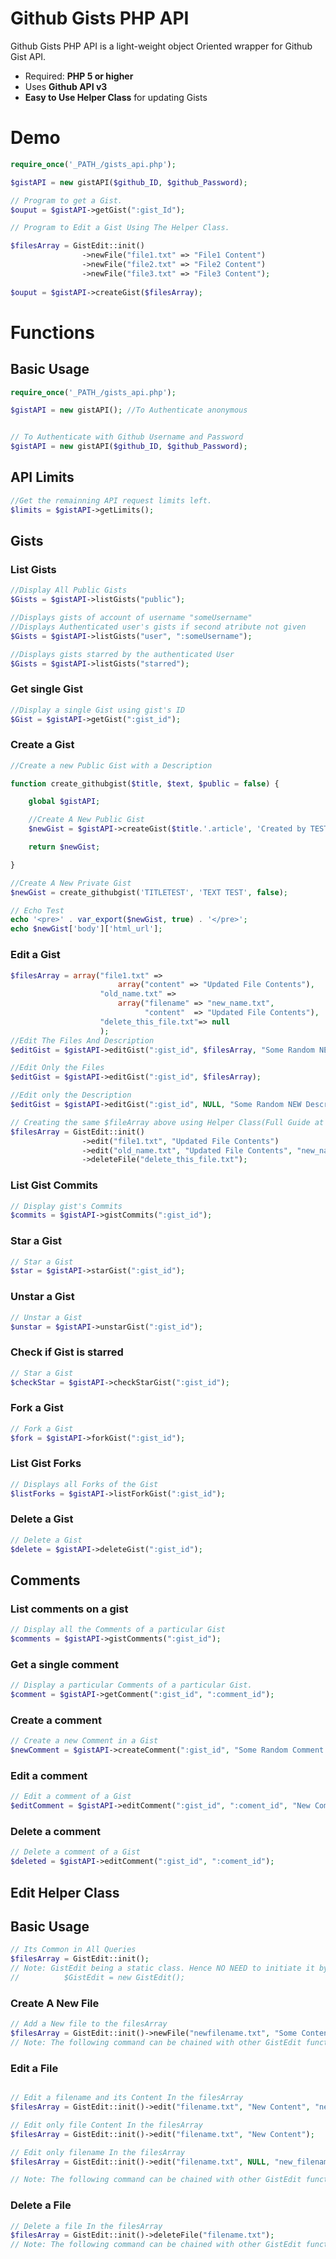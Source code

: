 Github Gists PHP API
=======

Github Gists PHP API is a light-weight object Oriented wrapper for Github Gist API.

  - Required: **PHP 5 or higher**
  - Uses **Github API v3**
  - **Easy to Use Helper Class** for updating Gists



# Demo

```php
require_once('_PATH_/gists_api.php');

$gistAPI = new gistAPI($github_ID, $github_Password);
```
```php
// Program to get a Gist.
$ouput = $gistAPI->getGist(":gist_Id");
```
```php
// Program to Edit a Gist Using The Helper Class.

$filesArray = GistEdit::init()
                ->newFile("file1.txt" => "File1 Content")
                ->newFile("file2.txt" => "File2 Content")
                ->newFile("file3.txt" => "File3 Content");
                
$ouput = $gistAPI->createGist($filesArray);
```

# Functions

Basic Usage
------------

```php
require_once('_PATH_/gists_api.php');

$gistAPI = new gistAPI(); //To Authenticate anonymous


// To Authenticate with Github Username and Password
$gistAPI = new gistAPI($github_ID, $github_Password);

```

## API Limits
```php
//Get the remainning API request limits left.
$limits = $gistAPI->getLimits();

```

## Gists

### List Gists

```php
//Display All Public Gists
$Gists = $gistAPI->listGists("public");

//Displays gists of account of username "someUsername" 
//Displays Authenticated user's gists if second atribute not given
$Gists = $gistAPI->listGists("user", ":someUsername");

//Displays gists starred by the authenticated User
$Gists = $gistAPI->listGists("starred");
```

### Get single Gist
```php
//Display a single Gist using gist's ID
$Gist = $gistAPI->getGist(":gist_id");

```

### Create a Gist
```php
//Create a new Public Gist with a Description

function create_githubgist($title, $text, $public = false) {

    global $gistAPI;

    //Create A New Public Gist
    $newGist = $gistAPI->createGist($title.'.article', 'Created by TEST', $text, $public);

    return $newGist;

}

//Create A New Private Gist
$newGist = create_githubgist('TITLETEST', 'TEXT TEST', false);

// Echo Test
echo '<pre>' . var_export($newGist, true) . '</pre>';
echo $newGist['body']['html_url'];
```
### Edit a Gist
```php
$filesArray = array("file1.txt" => 
                        array("content" => "Updated File Contents"),
                    "old_name.txt" =>
                        array("filename" => "new_name.txt",
                              "content"  => "Updated File Contents"),
                    "delete_this_file.txt"=> null
                    );
//Edit The Files And Description
$editGist = $gistAPI->editGist(":gist_id", $filesArray, "Some Random NEW Description"); 

//Edit Only the Files
$editGist = $gistAPI->editGist(":gist_id", $filesArray);

//Edit only the Description
$editGist = $gistAPI->editGist(":gist_id", NULL, "Some Random NEW Description"); 
```
```php
// Creating the same $fileArray above using Helper Class(Full Guide at Bottom) :
$filesArray = GistEdit::init()
                ->edit("file1.txt", "Updated File Contents")
                ->edit("old_name.txt", "Updated File Contents", "new_name.txt")
                ->deleteFile("delete_this_file.txt");
```
### List Gist Commits
```php
// Display gist's Commits
$commits = $gistAPI->gistCommits(":gist_id");
```
### Star a Gist
```php
// Star a Gist
$star = $gistAPI->starGist(":gist_id");
```
### Unstar a Gist
```php
// Unstar a Gist
$unstar = $gistAPI->unstarGist(":gist_id");
```
### Check if Gist is starred
```php
// Star a Gist
$checkStar = $gistAPI->checkStarGist(":gist_id");
```
### Fork a Gist
```php
// Fork a Gist
$fork = $gistAPI->forkGist(":gist_id");
```
### List Gist Forks
```php
// Displays all Forks of the Gist
$listForks = $gistAPI->listForkGist(":gist_id");
```
### Delete a Gist
```php
// Delete a Gist
$delete = $gistAPI->deleteGist(":gist_id");
```
## Comments

### List comments on a gist
```php
// Display all the Comments of a particular Gist
$comments = $gistAPI->gistComments(":gist_id");
```
### Get a single comment
```php
// Display a particular Comments of a particular Gist.
$comment = $gistAPI->getComment(":gist_id", ":comment_id");
```
### Create a comment
```php
// Create a new Comment in a Gist
$newComment = $gistAPI->createComment(":gist_id", "Some Random Comment Data");
```
### Edit a comment
```php
// Edit a comment of a Gist
$editComment = $gistAPI->editComment(":gist_id", ":coment_id", "New Comment Data");
```

### Delete a comment
```php
// Delete a comment of a Gist
$deleted = $gistAPI->editComment(":gist_id", ":coment_id");
```

Edit Helper Class
-------
## Basic Usage
```php
// Its Common in All Queries
$filesArray = GistEdit::init();
// Note: GistEdit being a static class. Hence NO NEED to initiate it by 
//          $GistEdit = new GistEdit();
```

### Create A New File

```php
// Add a New file to the filesArray
$filesArray = GistEdit::init()->newFile("newfilename.txt", "Some Content");
// Note: The following command can be chained with other GistEdit functions.
```
### Edit a  File

```php

// Edit a filename and its Content In the filesArray
$filesArray = GistEdit::init()->edit("filename.txt", "New Content", "new_filename.txt");

// Edit only file Content In the filesArray
$filesArray = GistEdit::init()->edit("filename.txt", "New Content");

// Edit only filename In the filesArray
$filesArray = GistEdit::init()->edit("filename.txt", NULL, "new_filename.txt");

// Note: The following command can be chained with other GistEdit functions.
```

### Delete a File

```php
// Delete a file In the filesArray
$filesArray = GistEdit::init()->deleteFile("filename.txt");
// Note: The following command can be chained with other GistEdit functions.
```
